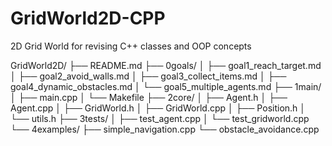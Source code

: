 # GridWorld2D-CPP
2D Grid World for revising C++ classes and OOP concepts

GridWorld2D/
├── README.md
├── 0goals/
│   ├── goal1_reach_target.md
│   ├── goal2_avoid_walls.md
│   ├── goal3_collect_items.md
│   ├── goal4_dynamic_obstacles.md
│   └── goal5_multiple_agents.md
├── 1main/
│   ├── main.cpp
│   └── Makefile
├── 2core/
│   ├── Agent.h
│   ├── Agent.cpp
│   ├── GridWorld.h
│   ├── GridWorld.cpp
│   ├── Position.h
│   └── utils.h
├── 3tests/
│   ├── test_agent.cpp
│   └── test_gridworld.cpp
└── 4examples/
    ├── simple_navigation.cpp
    └── obstacle_avoidance.cpp